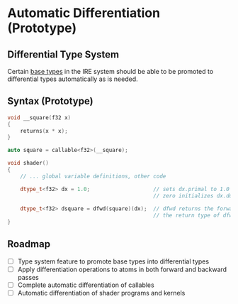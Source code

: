 # Automatic Differentiation (Prototype)

## Differential Type System

Certain [base types](types.md) in the IRE system should be able to be promoted to differential types automatically as is needed.

## Syntax (Prototype)

```cpp
void __square(f32 x)
{
	returns(x * x);
}

auto square = callable<f32>(__square);

void shader()
{
	// ... global variable definitions, other code

	dtype_t<f32> dx = 1.0;                    // sets dx.primal to 1.0
	                                          // zero initializes dx.dual to 1.0
	
	dtype_t<f32> dsquare = dfwd(square)(dx);  // dfwd returns the forward derivative of square
	                                          // the return type of dfwd(square) is the differential type of f32
}
```

## Roadmap

- [ ] Type system feature to promote base types into differential types
- [ ] Apply differentiation operations to atoms in both forward and backward passes
- [ ] Complete automatic differentiation of callables
- [ ] Automatic differentiation of shader programs and kernels